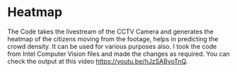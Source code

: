 # Heatmap

The Code takes the livestream of the CCTV Camera and generates the heatmap of the citizens moving from the footage, helps in predicting the crowd density. It can be used for various purposes also. I took the code from Intel Computer Vision files and made the changes as required. You can check the output at this video https://youtu.be/hJzSAByoTnQ.
